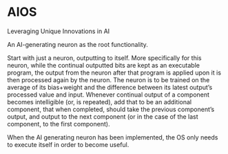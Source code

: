 # AIOS
Leveraging Unique Innovations in AI 

An AI-generating neuron as the root functionality.

Start with just a neuron, outputting to itself. More specifically for this neuron, while the continual outputted bits are kept as an executable program, the output from the neuron after that program is applied upon it is then processed again by the neuron. The neuron is to be trained on the average of its bias+weight and the difference between its latest output’s processed value and input. Whenever continual output of a component becomes intelligible (or, is repeated), add that to be an additional component, that when completed, should take the previous component’s output, and output to the next component (or in the case of the last component, to the first component).

When the AI generating neuron has been implemented, the OS only needs to execute itself in order to become useful.
